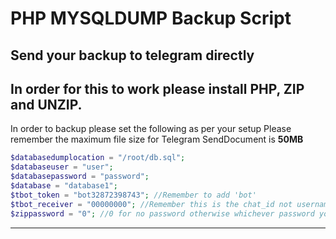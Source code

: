 # PHP MYSQLDUMP Backup Script
## Send your backup to telegram directly

In order for this to work please install PHP, ZIP and UNZIP.
------

In order to backup please set the following as per your setup
Please remember the maximum file size for Telegram SendDocument is **50MB**


```php
$databasedumplocation = "/root/db.sql";
$databaseuser = "user";
$databasepassword = "password";
$database = "database1";
$tbot_token = "bot32872398743"; //Remember to add 'bot'
$tbot_receiver = "00000000"; //Remember this is the chat_id not username
$zippassword = "0"; //0 for no password otherwise whichever password you prefer
```

------
